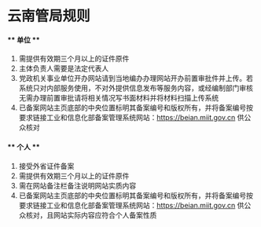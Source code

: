 

# 云南管局规则

<!-- tabs:start -->

#### ** 单位 **

1. 需提供有效期三个月以上的证件原件                                                                                                              
2. 主体负责人需要是法定代表人                                                                                                                                                                                                                                 
5. 党政机关事业单位开办网站请到当地编办办理网站开办前置审批件并上传。若系统只对内部服务使用，不对外提供信息发布等服务内容，或经编制部门审核无需办理前置审批请将相关情况写书面材料并将材料扫描上传系统
6. 已备案网站主页底部的中央位置标明其备案编号和版权所有，并将备案编号按要求链接工业和信息化部备案管理系统网站：https://beian.miit.gov.cn 供公众核对

#### ** 个人 **

1. 接受外省证件备案                                                                                              
2. 需提供有效期三个月以上的证件原件                                                                                                                                                                                                                          
4. 需在网站备注栏备注说明网站实质内容                                                                                                                                                                               
6. 已备案网站主页底部的中央位置标明其备案编号和版权所有，并将备案编号按要求链接工业和信息化部备案管理系统网站：https://beian.miit.gov.cn 供公众核对，且网站实际内容应符合个人备案性质 

<!-- tabs:end -->